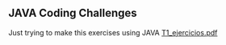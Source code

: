 ## JAVA Coding Challenges

Just trying to make this exercises using JAVA
[T1_ejercicios.pdf](https://github.com/user-attachments/files/17241574/T1_ejercicios.pdf)

